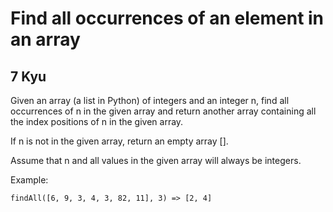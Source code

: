 # Find all occurrences of an element in an array
## 7 Kyu

Given an array (a list in Python) of integers and an integer n, find all occurrences of n in the given array and return another array containing all the index positions of n in the given array.

If n is not in the given array, return an empty array [].

Assume that n and all values in the given array will always be integers.

Example:
```
findAll([6, 9, 3, 4, 3, 82, 11], 3) => [2, 4]
```




